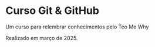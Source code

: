 # Curso Git & GitHub 

Um curso para relembrar conhecimentos pelo Téo Me Why

Realizado em março de 2025.